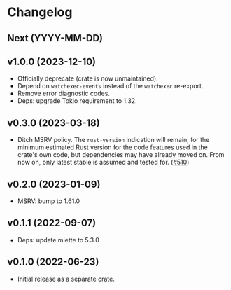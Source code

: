 # Changelog

## Next (YYYY-MM-DD)

## v1.0.0 (2023-12-10)

- Officially deprecate (crate is now unmaintained).
- Depend on `watchexec-events` instead of the `watchexec` re-export.
- Remove error diagnostic codes.
- Deps: upgrade Tokio requirement to 1.32.

## v0.3.0 (2023-03-18)

- Ditch MSRV policy. The `rust-version` indication will remain, for the minimum estimated Rust version for the code features used in the crate's own code, but dependencies may have already moved on. From now on, only latest stable is assumed and tested for. ([#510](https://github.com/watchexec/watchexec/pull/510))

## v0.2.0 (2023-01-09)

- MSRV: bump to 1.61.0

## v0.1.1 (2022-09-07)

- Deps: update miette to 5.3.0

## v0.1.0 (2022-06-23)

- Initial release as a separate crate.
